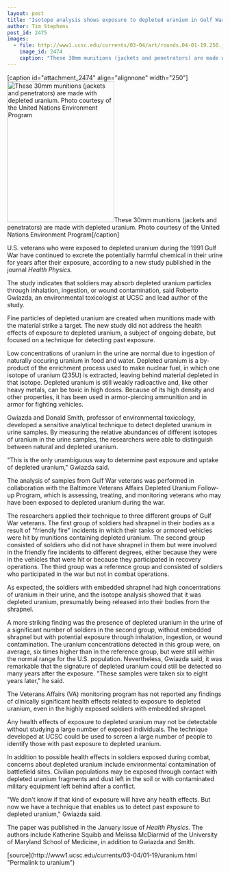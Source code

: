 ```yaml
---
layout: post
title: "Isotope analysis shows exposure to depleted uranium in Gulf War veterans"
author: Tim Stephens
post_id: 2475
images:
  - file: http://www1.ucsc.edu/currents/03-04/art/rounds.04-01-19.250.jpg
    image_id: 2474
    caption: "These 30mm munitions (jackets and penetrators) are made with depleted uranium. Photo courtesy of the United Nations Environment Program"
---
```


[caption id="attachment_2474" align="alignnone" width="250"]<a href="http://localhost/mysite/wp-content/uploads/2004/01/rounds.04-01-19.250.jpg"><img class="size-full wp-image-2474" src="http://localhost/mysite/wp-content/uploads/2004/01/rounds.04-01-19.250.jpg" alt="These 30mm munitions (jackets and penetrators) are made with depleted uranium. Photo courtesy of the United Nations Environment Program" width="250" height="329" /></a>These 30mm munitions (jackets and penetrators) are made with depleted uranium. Photo courtesy of the United Nations Environment Program[/caption]
<p>
  U.S. veterans who were exposed to depleted uranium during the 1991 Gulf War have continued to excrete the potentially harmful chemical in their urine for years after their exposure, according to a new study published in the journal <i>Health Physics.</i>
</p>
<p>
  The study indicates that soldiers may absorb depleted uranium particles through inhalation, ingestion, or wound contamination, said Roberto Gwiazda, an environmental toxicologist at UCSC and lead author of the study.<br>
</p>
<p>
  Fine particles of depleted uranium are created when munitions made with the material strike a target. The new study did not address the health effects of exposure to depleted uranium, a subject of ongoing debate, but focused on a technique for detecting past exposure.<br>
</p>
<p>
  Low concentrations of uranium in the urine are normal due to ingestion of naturally occuring uranium in food and water. Depleted uranium is a by-product of the enrichment process used to make nuclear fuel, in which one isotope of uranium (235U) is extracted, leaving behind material depleted in that isotope. Depleted uranium is still weakly radioactive and, like other heavy metals, can be toxic in high doses. Because of its high density and other properties, it has been used in armor-piercing ammunition and in armor for fighting vehicles.<br>
</p>
<p>
  Gwiazda and Donald Smith, professor of environmental toxicology, developed a sensitive analytical technique to detect depleted uranium in urine samples. By measuring the relative abundances of different isotopes of uranium in the urine samples, the researchers were able to distinguish between natural and depleted uranium.<br>
</p>
<p>
  "This is the only unambiguous way to determine past exposure and uptake of depleted uranium," Gwiazda said.<br>
</p>
<p>
  The analysis of samples from Gulf War veterans was performed in collaboration with the Baltimore Veterans Affairs Depleted Uranium Follow-up Program, which is assessing, treating, and monitoring veterans who may have been exposed to depleted uranium during the war.<br>
</p>
<p>
  The researchers applied their technique to three different groups of Gulf War veterans. The first group of soldiers had shrapnel in their bodies as a result of "friendly fire" incidents in which their tanks or armored vehicles were hit by munitions containing depleted uranium. The second group consisted of soldiers who did not have shrapnel in them but were involved in the friendly fire incidents to different degrees, either because they were in the vehicles that were hit or because they participated in recovery operations. The third group was a reference group and consisted of soldiers who participated in the war but not in combat operations.<br>
</p>
<p>
  As expected, the soldiers with embedded shrapnel had high concentrations of uranium in their urine, and the isotope analysis showed that it was depleted uranium, presumably being released into their bodies from the shrapnel.<br>
</p>
<p>
  A more striking finding was the presence of depleted uranium in the urine of a significant number of soldiers in the second group, without embedded shrapnel but with potential exposure through inhalation, ingestion, or wound contamination. The uranium concentrations detected in this group were, on average, six times higher than in the reference group, but were still within the normal range for the U.S. population. Nevertheless, Gwiazda said, it was remarkable that the signature of depleted uranium could still be detected so many years after the exposure. "These samples were taken six to eight years later," he said.<br>
</p>
<p>
  The Veterans Affairs (VA) monitoring program has not reported any findings of clinically significant health effects related to exposure to depleted uranium, even in the highly exposed soldiers with embedded shrapnel.<br>
</p>
<p>
  Any health effects of exposure to depleted uranium may not be detectable without studying a large number of exposed individuals. The technique developed at UCSC could be used to screen a large number of people to identify those with past exposure to depleted uranium.<br>
</p>
<p>
  In addition to possible health effects in soldiers exposed during combat, concerns about depleted uranium include environmental contamination of battlefield sites. Civilian populations may be exposed through contact with depleted uranium fragments and dust left in the soil or with contaminated military equipment left behind after a conflict.<br>
</p>
<p>
  "We don't know if that kind of exposure will have any health effects. But now we have a technique that enables us to detect past exposure to depleted uranium," Gwiazda said.<br>
</p>
<p>
  The paper was published in the January issue of <i>Health Physics.</i> The authors include Katherine Squibb and Melissa McDiarmid of the University of Maryland School of Medicine, in addition to Gwiazda and Smith.<br>
</p>
[source](http://www1.ucsc.edu/currents/03-04/01-19/uranium.html "Permalink to uranium")
